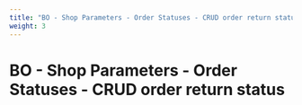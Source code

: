 ```yaml
---
title: "BO - Shop Parameters - Order Statuses - CRUD order return status"
weight: 3
---
```


# BO - Shop Parameters - Order Statuses - CRUD order return status

